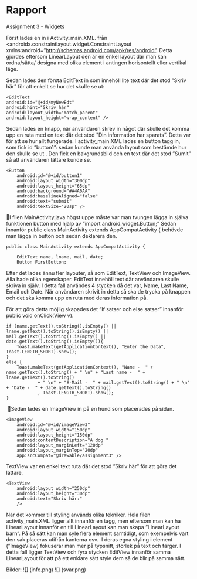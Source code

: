 
# Rapport

Assignment 3 - Widgets


Först lades en <LinearLayout> in i Activity_main.XML. från <androidx.constraintlayout.widget.ConstraintLayout xmlns:android=”http://schemas.android.com/apk/res/android”.
Detta gjordes eftersom LinearLayout den är en enkel layout där man kan ordna/sätta/ designa med olika element i antingen horisontellt eller vertikal läge.

Sedan lades den första EditText in som innehöll lite text där det stod ”Skriv här” för att enkelt se hur det skulle se ut:

```
<EditText
android:id="@+id/myNewEdt"
android:hint="Skriv här"
android:layout_width="match_parent"
android:layout_height="wrap_content" />
```

Sedan lades en knapp, när användaren skrev in något där skulle det komma upp en ruta med en text där det stod "Din information har sparats”.
Detta var för att se hur allt fungerade.
I activity_main.XML lades en button tagg in, som fick id ”button1”: sedan kunde man använda layout som bestämde hur den skulle se ut .
Den fick en bakgrundsbild och en text där det stod ”Sumit” så att användaren lättare kunde se.

```
<Button
    android:id="@+id/button1"
    android:layout_width="300dp"
    android:layout_height="65dp"
    android:background="#A4A6AA"
    android:baselineAligned="false"
    android:text="submit"
    android:textSize="20sp" />
 ```


I filen MainActivity.java högst uppe måste var man tvungen lägga in själva funktionen button med hjälp av ”import android.widget.Button;”
Sedan innanför public class MainActivity extends AppCompatActivity { behövde man lägga in button och sedan deklarera den.

```
public class MainActivity extends AppCompatActivity {

    EditText name, lname, mail, date;
    Button FirstButton;
```

Efter det lades ännu fler layouter, så som EditText, TextView och ImageView.
Alla hade olika egenskaper.
EditText innehöll text där användaren skulle skriva in själv. I detta fall användes 4 stycken då det var, Name, Last Name, Email och Date. När användaren skrivit in detta så ska de trycka på knappen och det ska komma upp en ruta med deras information på.

För att göra detta möjlig skapades det ”If satser och else satser” innanför public void onClick(View v).

```
if (name.getText().toString().isEmpty() || lname.getText().toString().isEmpty() || mail.getText().toString().isEmpty() || date.getText().toString().isEmpty()){
    Toast.makeText(getApplicationContext(), "Enter the Data", Toast.LENGTH_SHORT).show();
}
else {
    Toast.makeText(getApplicationContext(), "Name -  " + name.getText().toString() + " \n" + "Last name -  " + lname.getText().toString()
            + " \n" + "E-Mail -  " + mail.getText().toString() + " \n" + "Date -  " + date.getText().toString()
            , Toast.LENGTH_SHORT).show();
}
```


 Sedan lades en ImageView in på en hund som placerades på sidan.

```
<ImageView
    android:id="@+id/imageView3"
    android:layout_width="150dp"
    android:layout_height="150dp"
    android:contentDescription="A dog "
    android:layout_marginLeft="120dp"
    android:layout_marginTop="20dp"
    app:srcCompat="@drawable/assignment3" />
 ```

TextView var en enkel text ruta där det stod ”Skriv här” för att göra det lättare.

```
<TextView
    android:layout_width="250dp"
    android:layout_height="30dp"
    android:text="Skriv här:"
    />
```


När det kommer till styling används olika tekniker. Hela filen activity_main.XML ligger allt innanför en <LinearLayout> tagg, men eftersom man kan ha LinearLayout innanför en till LinearLayout kan man skapa ”LinearLayout barn”. På så sätt kan man syle flera element samtidigt, som exempelvis vart den sak placeras utifrån kanterna osv.  I deras egna styling i element (”ImageView) fokuserar man mer på typsnitt, storlek på text och färger.
I detta fall ligger TextView och fyra stycken EditView innanför samma LinearLayout för att på ett enklare sätt style dem så de blir på samma sätt.


Bilder:
![] (info.png)
![] (svar.png)